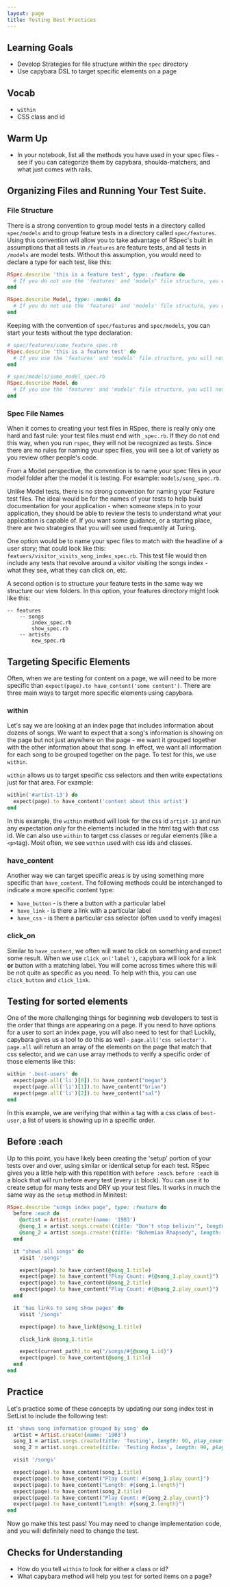 ```yaml
---
layout: page
title: Testing Best Practices
---
```


## Learning Goals

* Develop Strategies for file structure within the `spec` directory
* Use capybara DSL to target specific elements on a page


## Vocab

* `within`
* CSS class and id


## Warm Up

* In your notebook, list all the methods you have used in your spec files - see if you can categorize them by capybara, shoulda-matchers, and what just comes with rails.

## Organizing Files and Running Your Test Suite.

### File Structure

There is a strong convention to  group model tests in a directory called `spec/models` and to group feature tests in a directory called `spec/features`.  Using this convention will allow you to take advantage of RSpec's built in assumptions that all tests in `/features` are feature tests, and all tests in `/models` are model tests.  Without this assumption, you would need to declare a type for each test, like this:

```ruby
RSpec.describe 'this is a feature test', type: :feature do
  # If you do not use the 'features' and 'models' file structure, you will need to declare a type.
end
```

```ruby
RSpec.describe Model, type: :model do
  # If you do not use the 'features' and 'models' file structure, you will need to declare a type.
end
```

Keeping with the convention of `spec/features` and `spec/models`, you can start your tests without the type declaration:

```ruby
# spec/features/some_feature_spec.rb
RSpec.describe 'this is a feature test' do
  # If you use the 'features' and 'models' file structure, you will not need to declare a type.
end
```

```ruby
# spec/models/some_model_spec.rb
RSpec.describe Model do
  # If you use the 'features' and 'models' file structure, you will not need to declare a type.
end
```

### Spec File Names

When it comes to creating your test files in RSpec, there is really only one hard and fast rule: your test files must end with `_spec.rb`. If they do not end this way, when you run `rspec`, they will not be recognized as tests.  Since there are no rules for naming your spec files, you will see a lot of variety as you review other people's code.

From a Model perspective, the convention is to name your spec files in your model folder after the model it is testing.  For example: `models/song_spec.rb`.

Unlike Model tests, there is no strong convention for naming your Feature test files. The ideal would be for the names of your tests to help build documentation for your application - when someone steps in to your application, they should be able to review the tests to understand what your application is capable of.  If you want some guidance, or a starting place, there are two strategies that you will see used frequently at Turing.

One option would be to name your spec files to match with the headline of a user story; that could look like this: `featuers/visitor_visits_song_index_spec.rb`.  This test file would then include any tests that revolve around a visitor visiting the songs index - what they see, what they can click on, etc.

A second option is to structure your feature tests in the same way we structure our view folders.  In this option, your features directory might look like this:

```
-- features
    -- songs
        index_spec.rb
        show_spec.rb
    -- artists
        new_spec.rb
```

## Targeting Specific Elements

Often, when we are testing for content on a page, we will need to be more specific than `expect(page).to have_content('some content')`.  There are three main ways to target more specific elements using capybara.

### within

Let's say we are looking at an index page that includes information about dozens of songs.  We want to expect that a song's information is showing on the page but not just anywhere on the page - we want it grouped together with the other information about that song.  In effect, we want all information for each song to be grouped together on the page.  To test for this, we use `within`.

`within` allows us to target specific css selectors and then write expectations just for that area.  For example:

```ruby
within('#artist-13') do
  expect(page).to have_content('content about this artist')
end
```

In this example, the `within` method will look for the css id `artist-13` and run any expectation only for the elements included in the html tag with that css id.  We can also use `within` to target css classes or regular elements (like a `<p>`tag).  Most often, we see `within` used with css ids and classes.

### have_content

Another way we can target specific areas is by using something more specific than `have_content`.  The following methods could be interchanged to indicate a more specific content type:

* `have_button` - is there a button with a particular label
* `have_link` - is there a link with a particular label
* `have_css` - is there a particular css selector (often used to verify images)

### click_on

Similar to `have_content`, we often will want to click on something and expect some result.  When we use `click_on('label')`, capybara will look for a link **or** button with a matching label. You will come across times where this will be not quite as specific as you need. To help with this, you can use `click_button` and `click_link`.

## Testing for sorted elements

One of the more challenging things for beginning web developers to test is the order that things are appearing on a page. If you need to have options for a user to sort an index page, you will also need to test for that!  Luckily, capybara gives us a tool to do this as well - `page.all('css selector')`.  `page.all` will return an array of the elements on the page that match that css selector, and we can use array methods to verify a specific order of those elements like this:

```ruby
within '.best-users' do
  expect(page.all('li')[0]).to have_content("megan")
  expect(page.all('li')[1]).to have_content("brian")
  expect(page.all('li')[2]).to have_content("sal")
end
```

In this example, we are verifying that within a tag with a css class of `best-user`, a list of users is showing up in a specific order.

## Before :each

Up to this point, you have likely been creating the 'setup' portion of your tests over and over, using similar or identical setup for each test.  RSpec gives you a little help with this repetition with `before :each`.  `before :each` is a block that will run before every test (every `it` block).  You can use it to create setup for many tests and DRY up your test files.  It works in much the same way as the `setup` method in Minitest:

```ruby
RSpec.describe "songs index page", type: :feature do
  before :each do
    @artist = Artist.create!(name: '1903')
    @song_1 = artist.songs.create!(title: "Don't stop belivin'", length: 303, play_count: 12345)
    @song_2 = artist.songs.create!(title: "Bohemian Rhapsody", length: 540, play_count: 67829348)
  end

  it "shows all songs" do
    visit '/songs'

    expect(page).to have_content(@song_1.title)
    expect(page).to have_content("Play Count: #{@song_1.play_count}")
    expect(page).to have_content(@song_2.title)
    expect(page).to have_content("Play Count: #{@song_2.play_count}")
  end

  it 'has links to song show pages' do
    visit '/songs'

    expect(page).to have_link(@song_1.title)

    click_link @song_1.title

    expect(current_path).to eq("/songs/#{@song_1.id}")
    expect(page).to have_content(@song_1.title)
  end
end
```

## Practice

Let's practice some of these concepts by updating our song index test in SetList to include the following test:

```ruby
it 'shows song information grouped by song' do
  artist = Artist.create!(name: '1903')
  song_1 = artist.songs.create(title: 'Testing', length: 90, play_count: 1)
  song_2 = artist.songs.create(title: 'Testing Redux', length: 90, play_count: 10)

  visit '/songs'

  expect(page).to have_content(song_1.title)
  expect(page).to have_content("Play Count: #{song_1.play_count}")
  expect(page).to have_content("Length: #{song_1.length}")
  expect(page).to have_content(song_2.title)
  expect(page).to have_content("Play Count: #{song_2.play_count}")
  expect(page).to have_content("Length: #{song_2.length}")
end
```

Now go make this test pass! You may need to change implementation code, and you will definitely need to change the test.

## Checks for Understanding

* How do you tell `within` to look for either a class or id?
* What capybara method will help you test for sorted items on a page?
